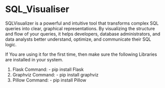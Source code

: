 # SQL_Visualiser
SQLVisualizer is a powerful and intuitive tool that transforms complex SQL queries into clear, graphical representations. By visualizing the structure and flow of your queries, it helps developers, database administrators, and data analysts better understand, optimize, and communicate their SQL logic.

If You are using it for the first time, then make sure the following Libraries are installed in your system.
1. Flask
Command: - pip install Flask
2. Graphviz
Command: - pip install graphviz
3. Pillow
Command: - pip install Pillow
